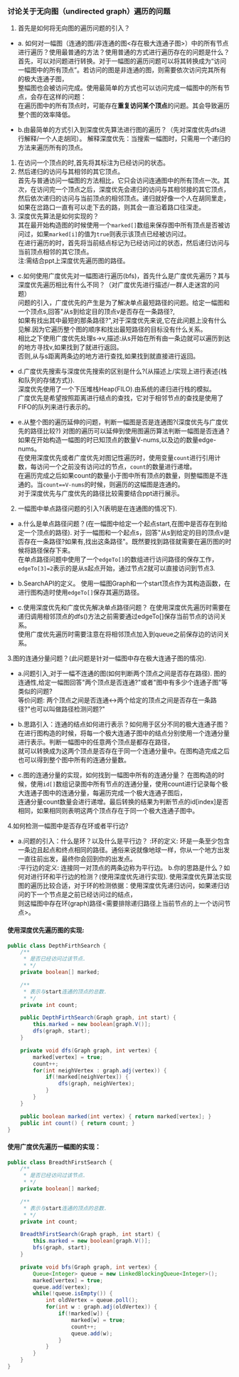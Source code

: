 ### 讨论关于无向图（undirected graph）遍历的问题
1. 首先是如何将无向图的遍历问题的引入？
  * a. 如何对一幅图（连通的图/非连通的图<存在极大连通子图>）中的所有节点进行遍历？使用最普通的方法？使用普通的方式进行遍历存在的问题是什么？
  首先，可以对问题进行转换。对于一幅图的遍历问题可以将其转换成为“访问一幅图中的所有顶点”。若访问的图是非连通的图，则需要依次访问完其所有的极大连通子图，<br>整幅图也会被访问完成。使用最简单的方式也可以访问完成一幅图中的所有节点，会存在这样的问题：<br>在遍历图中的所有顶点时，可能存在**重复访问某个顶点**的问题。其会导致遍历整个图的效率降低。
  
  * b.由最简单的方式引入到深度优先算法进行图的遍历？（先对深度优先dfs进行解释/一个人走胡同）。
   解释深度优先：当搜索一幅图时，只需用一个递归的方法来遍历所有的顶点。<br>
   1. 在访问一个顶点的时,首先将其标注为已经访问的状态。<br>
   2. 然后递归的访问与其相邻的其它顶点。<br>
   首先与普通访问一幅图的方法相比，它只会访问连通图中的所有顶点一次。其次，在访问完一个顶点之后，深度优先会递归的访问与其相邻接的其它顶点，<br>然后依次递归的访问与当前顶点的相邻顶点。递归就好像一个人在胡同里走，如果在岔路口一直有可以走下去的路，则其会一直沿着路口往深走。<br>
   3. 深度优先算法是如何实现的？<br>
   其在最开始构造图的时候使用一个`marked[]`数组来保存图中所有顶点是否被访问过，如果`marked[i]`的值为`true`则表示该顶点已经被访问过。<br>在进行遍历的时，首先将当前结点标记为已经访问过的状态，然后递归访问与当前顶点相邻的其它顶点。<br>注:需结合ppt上深度优先遍历图的路径。

  * c.如何使用广度优先对一幅图进行遍历(bfs)，首先什么是广度优先遍历？其与深度优先遍历相比有什么不同？（对广度优先进行描述/一群人走迷宫的问题）<br>
  问题的引入，广度优先的产生是为了解决单点最短路径的问题。给定一幅图和一个顶点s,回答"从s到给定目的顶点v是否存在一条路径?,<br>如果有找出其中最短的那条路径?",对于深度优先来说,它在此问题上没有什么见解.因为它遍历整个图的顺序和找出最短路径的目标没有什么关系。<br>
  相比之下使用广度优先处理s->v,描述:从s开始在所有由一条边就可以遍历到达的地方寻找v,如果找到了就进行返回。<br>否则,从与s距离两条边的地方进行查找,如果找到就直接进行返回。

  * d.广度优先搜索与深度优先搜索的区别是什么?(从描述上/实现上进行表述{栈和队列的存储方式}).<br>
  深度优先使用了一个下压堆栈Heap(FILO).由系统的递归进行栈的模拟。<br>
  广度优先是希望按照距离进行结点的查找，它对于相邻节点的查找是使用了FIFO的队列来进行表示的。<br>
  
  * e.从整个图的遍历延伸的问题，判断一幅图是否是连通图?(深度优先与广度优先的路径比较?)
  对图的遍历可以延伸到使用图遍历算法判断一幅图是否连通？如果在开始构造一幅图的时已知顶点的数量V-nums,以及边的数量edge-nums。<br>在使用深度优先或者广度优先对图记性遍历时，使用变量`count`进行引用计数，每访问一个之前没有访问过的节点，`count`的数量进行递增。<br>在遍历完成之后如果count的数量小于图中所有顶点的数量，则整幅图是不连通的。当`count==V-nums`的时候，则遍历的这幅图是连通的。<br>
  对于深度优先与广度优先的路径比较需要结合ppt进行展示。
  
2. 一幅图中单点路径问题的引入?(表明是在连通图的情况下).
  * a.什么是单点路径问题？(在一幅图中给定一个起点start,在图中是否存在到给定一个顶点的路径).
   对于一幅图和一个起点s，回答"从s到给定的目的顶点v是否存在一条路径?如果有,找出这条路径"。既然要找到路径就需要在遍历图的时候将路径保存下来。<br>在单点路径问题中使用了一个`edgeTo[]`的数组进行访问路径的保存工作，`edgeTo[3]=2`表示的是从s起点开始，通过节点2就可以直接访问到节点3.<br>
  
  * b.SearchAPI的定义。
  使用一幅图Graph和一个start顶点作为其构造函数，在进行图构造时使用`edgeTo[]`保存其遍历路径。
  
  * c.使用深度优先和广度优先解决单点路径问题？
  在使用深度优先遍历时需要在递归调用相邻顶点的dfs()方法之前需要通过edgeTo[]保存当前节点的访问关系。<br>
   使用广度优先遍历时需要注意在将相邻顶点加入到queue之前保存边的访问关系。<br>
  
  3.图的连通分量问题？(此问题是针对一幅图中存在极大连通子图的情况).
 
  * a.问题引入,对于一幅不连通的图(如何判断两个顶点之间是否存在路径).
  图的连通性,给定一幅图回答"两个顶点是否连通?"或者"图中有多少个连通子图"等类似的问题?<br>
  等价问题: 两个顶点之间是否连通<->两个给定的顶点之间是否存在一条路径?"也可以叫做路径检测问题?"
  
  * b.思路引入：连通的结点如何进行表示？如何用于区分不同的极大连通子图？
  在进行图构造的时候，将每一个极大连通子图中的结点分别使用一个连通分量进行表示。判断一幅图中的任意两个顶点是都存在路径，<br>就可以转换成为这两个顶点是否存在于同一个连通分量中。在图构造完成之后也可以得到整个图中所有的连通分量数。
  
  * c.图的连通分量的实现，如何找到一幅图中所有的连通分量？
  在图构造的时候，使用`id[]`数组记录图中所有节点的连通分量，使用count进行记录每个极大连通子图中的连通分量，每遍历完成一个极大连通子图后，<br>连通分量count数量会进行递增。最后转换的结果为判断节点的id[index]是否相同，如果相同则表明这两个顶点存在于同一个极大连通子图中。

4.如何检测一幅图中是否存在环或者平行边?
  
  * a.问题的引入：什么是环？以及什么是平行边？
  :环的定义: 环是一条至少包含一条边且起点和终点相同的路径。通俗来说就像地球一样，你从一个地方出发一直往前出发，最终你会回到你的出发点。<br>
  :平行边的定义: 连接同一对顶点的两条边称为平行边。
  b.你的思路是什么？如何对进行环和平行边的检测？(使用深度优先进行实现).
  使用深度优先算法实现图的遍历比较合适，对于环的检测依据：使用深度优先递归访问，如果递归访问的下一个节点是之前已经访问过的结点，<br>则这幅图中存在环(graph)路径<需要排除递归路径上当前节点的上一个访问节点>。
  
#### 使用深度优先遍历图的实现:
```java
public class DepthFirthSearch {
    /**
     * 是否已经访问过该节点.
     * */
    private boolean[] marked;

    /**
     * 表示与start连通的顶点的总数.
     * */
    private int count;

    public DepthFirthSearch(Graph graph, int start) {
        this.marked = new boolean[graph.V()];
        dfs(graph, start);
    }

    private void dfs(Graph graph, int vertex) {
        marked[vertex] = true;
        count++;
        for(int neighVertex : graph.adj(vertex)) {
            if(!marked[neighVertex]) {
                dfs(graph, neighVertex);
            }
        }
    }

    public boolean marked(int vertex) { return marked[vertex]; }
    public int count() { return count; }
}
```
#### 使用广度优先遍历一幅图的实现：
```java
public class BreadthFirstSearch {
    /**
     * 是否已经访问过该节点.
     * */
    private boolean[] marked;

    /**
     * 表示与start连通的顶点的总数.
     * */
    private int count;

    BreadthFirstSearch(Graph graph, int start) {
        this.marked = new boolean[graph.V()];
        bfs(graph, start);
    }

    private void bfs(Graph graph, int vertex) {
        Queue<Integer> queue = new LinkedBlockingQueue<Integer>();
        marked[vertex] = true;
        queue.add(vertex);
        while(!queue.isEmpty()) {
            int oldVertex = queue.poll();
            for(int w : graph.adj(oldVertex)) {
                if(!marked[w]) {
                    marked[w] = true;
                    count++;
                    queue.add(w);
                }
            }
        }
    }
}
```


